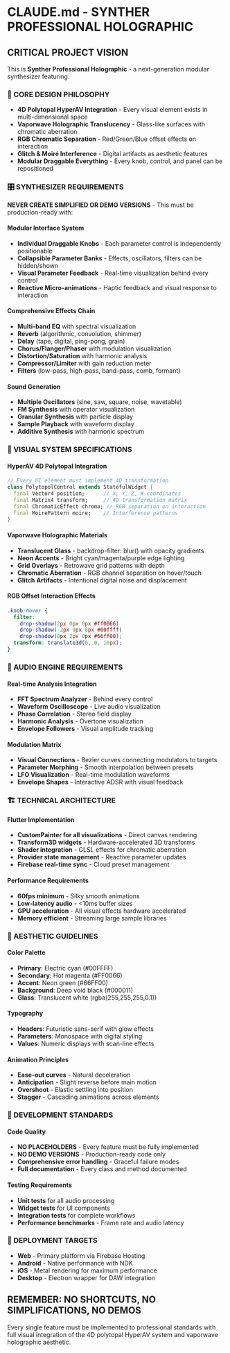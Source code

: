 # CLAUDE.md - SYNTHER PROFESSIONAL HOLOGRAPHIC

## CRITICAL PROJECT VISION

This is **Synther Professional Holographic** - a next-generation modular synthesizer featuring:

### 🎯 CORE DESIGN PHILOSOPHY
- **4D Polytopal HyperAV Integration** - Every visual element exists in multi-dimensional space
- **Vaporwave Holographic Translucency** - Glass-like surfaces with chromatic aberration
- **RGB Chromatic Separation** - Red/Green/Blue offset effects on interaction
- **Glitch & Moiré Interference** - Digital artifacts as aesthetic features
- **Modular Draggable Everything** - Every knob, control, and panel can be repositioned

### 🎛️ SYNTHESIZER REQUIREMENTS

**NEVER CREATE SIMPLIFIED OR DEMO VERSIONS** - This must be production-ready with:

#### Modular Interface System
- **Individual Draggable Knobs** - Each parameter control is independently positionable
- **Collapsible Parameter Banks** - Effects, oscillators, filters can be hidden/shown
- **Visual Parameter Feedback** - Real-time visualization behind every control
- **Reactive Micro-animations** - Haptic feedback and visual response to interaction

#### Comprehensive Effects Chain
- **Multi-band EQ** with spectral visualization
- **Reverb** (algorithmic, convolution, shimmer)
- **Delay** (tape, digital, ping-pong, grain)
- **Chorus/Flanger/Phaser** with modulation visualization
- **Distortion/Saturation** with harmonic analysis
- **Compressor/Limiter** with gain reduction meter
- **Filters** (low-pass, high-pass, band-pass, comb, formant)

#### Sound Generation
- **Multiple Oscillators** (sine, saw, square, noise, wavetable)
- **FM Synthesis** with operator visualization
- **Granular Synthesis** with particle display
- **Sample Playback** with waveform display
- **Additive Synthesis** with harmonic spectrum

### 🌈 VISUAL SYSTEM SPECIFICATIONS

#### HyperAV 4D Polytopal Integration
```dart
// Every UI element must implement 4D transformation
class PolytopolControl extends StatefulWidget {
  final Vector4 position;      // X, Y, Z, W coordinates
  final Matrix4 transform;     // 4D transformation matrix
  final ChromaticEffect chroma; // RGB separation on interaction
  final MoirePattern moire;    // Interference patterns
}
```

#### Vaporwave Holographic Materials
- **Translucent Glass** - backdrop-filter: blur() with opacity gradients
- **Neon Accents** - Bright cyan/magenta/purple edge lighting
- **Grid Overlays** - Retrowave grid patterns with depth
- **Chromatic Aberration** - RGB channel separation on hover/touch
- **Glitch Artifacts** - Intentional digital noise and displacement

#### RGB Offset Interaction Effects
```css
.knob:hover {
  filter: 
    drop-shadow(2px 0px 0px #ff0066)
    drop-shadow(-2px 0px 0px #00ffff)
    drop-shadow(0px 2px 0px #66ff00);
  transform: translate3d(0, 0, 10px);
}
```

### 🎵 AUDIO ENGINE REQUIREMENTS

#### Real-time Analysis Integration
- **FFT Spectrum Analyzer** - Behind every control
- **Waveform Oscilloscope** - Live audio visualization
- **Phase Correlation** - Stereo field display
- **Harmonic Analysis** - Overtone visualization
- **Envelope Followers** - Visual amplitude tracking

#### Modulation Matrix
- **Visual Connections** - Bezier curves connecting modulators to targets
- **Parameter Morphing** - Smooth interpolation between presets
- **LFO Visualization** - Real-time modulation waveforms
- **Envelope Shapes** - Interactive ADSR with visual feedback

### 🏗️ TECHNICAL ARCHITECTURE

#### Flutter Implementation
- **CustomPainter for all visualizations** - Direct canvas rendering
- **Transform3D widgets** - Hardware-accelerated 3D transforms
- **Shader integration** - GLSL effects for chromatic aberration
- **Provider state management** - Reactive parameter updates
- **Firebase real-time sync** - Cloud preset management

#### Performance Requirements
- **60fps minimum** - Silky smooth animations
- **Low-latency audio** - <10ms buffer sizes
- **GPU acceleration** - All visual effects hardware accelerated
- **Memory efficient** - Streaming large sample libraries

### 🎨 AESTHETIC GUIDELINES

#### Color Palette
- **Primary**: Electric cyan (#00FFFF)
- **Secondary**: Hot magenta (#FF0066) 
- **Accent**: Neon green (#66FF00)
- **Background**: Deep void black (#000011)
- **Glass**: Translucent white (rgba(255,255,255,0.1))

#### Typography
- **Headers**: Futuristic sans-serif with glow effects
- **Parameters**: Monospace with digital styling
- **Values**: Numeric displays with scan-line effects

#### Animation Principles
- **Ease-out curves** - Natural deceleration
- **Anticipation** - Slight reverse before main motion
- **Overshoot** - Elastic settling into position
- **Stagger** - Cascading animations across elements

### 🔧 DEVELOPMENT STANDARDS

#### Code Quality
- **NO PLACEHOLDERS** - Every feature must be fully implemented
- **NO DEMO VERSIONS** - Production-ready code only
- **Comprehensive error handling** - Graceful failure modes
- **Full documentation** - Every class and method documented

#### Testing Requirements
- **Unit tests** for all audio processing
- **Widget tests** for UI components  
- **Integration tests** for complete workflows
- **Performance benchmarks** - Frame rate and audio latency

### 🚀 DEPLOYMENT TARGETS

- **Web** - Primary platform via Firebase Hosting
- **Android** - Native performance with NDK
- **iOS** - Metal rendering for maximum performance
- **Desktop** - Electron wrapper for DAW integration

## REMEMBER: NO SHORTCUTS, NO SIMPLIFICATIONS, NO DEMOS
Every single feature must be implemented to professional standards with full visual integration of the 4D polytopal HyperAV system and vaporwave holographic aesthetic.